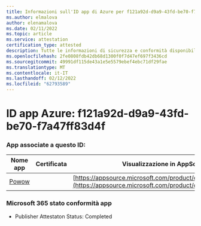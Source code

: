 ```yaml
---
title: Informazioni sull'ID app di Azure per f121a92d-d9a9-43fd-be70-f7a47ff83d4f
ms.author: elmalova
author: elenamalova
ms.date: 02/11/2022
ms.topic: article
ms.service: attestation
certification_type: attested
description: Tutte le informazioni di sicurezza e conformità disponibili per f121a92d-d9a9-43fd-be70-f7a47ff83d4f.
ms.openlocfilehash: 2fe0808fdb42db68d1300f0f7d47ef697f3436cd
ms.sourcegitcommit: 49991df115de43a1e5e5579ebef4ebc71df29fae
ms.translationtype: MT
ms.contentlocale: it-IT
ms.lasthandoff: 02/12/2022
ms.locfileid: "62793589"
---
```

# <a name="azure-app-id-f121a92d-d9a9-43fd-be70-f7a47ff83d4f"></a>ID app Azure: f121a92d-d9a9-43fd-be70-f7a47ff83d4f


### <a name="apps-associated-with-this-id"></a>App associate a questo ID:
| **Nome app** | **Certificata** | **Visualizzazione in AppSource** |
|--------------|---------------|-----------------------|
| [Powow](https://docs.microsoft.com/microsoft-365-app-certification/forward/WA200002952) |  | [https://appsource.microsoft.com/product/office/WA200002952](https://appsource.microsoft.com/product/office/WA200002952) |

### <a name="microsoft-365-app-compliance-status"></a>Microsoft 365 stato conformità app
- Publisher Attestaton Status: Completed
